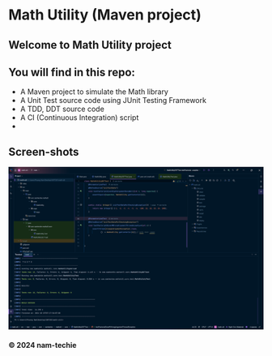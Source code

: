 # Math Utility (Maven project)

## Welcome to Math Utility project
## You will find in this repo: 
* A Maven project to simulate the Math library
* A Unit Test source code using JUnit Testing Framework
* A TDD, DDT source code
* A CI (Continuous Integration) script
* 

## Screen-shots
![JUnit with Maven](https://github.com/nam-techie/math-util/blob/main/screenshots/JUnit%20with%20Maven.png)

#### &#169; 2024 nam-techie
 


